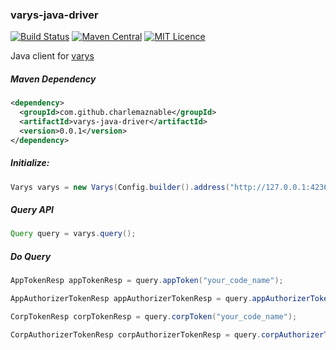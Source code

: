### varys-java-driver

[![Build Status](https://travis-ci.org/CharLemAznable/varys-java-driver.svg?branch=master)](https://travis-ci.org/CharLemAznable/varys-java-driver)
[![Maven Central](https://maven-badges.herokuapp.com/maven-central/com.github.charlemaznable/varys-java-driver/badge.svg)](https://maven-badges.herokuapp.com/maven-central/com.github.charlemaznable/varys-java-driver/)
[![MIT Licence](https://badges.frapsoft.com/os/mit/mit.svg?v=103)](https://opensource.org/licenses/mit-license.php)

Java client for [varys](https://github.com/CharLemAznable/varys)

##### Maven Dependency

```xml
<dependency>
  <groupId>com.github.charlemaznable</groupId>
  <artifactId>varys-java-driver</artifactId>
  <version>0.0.1</version>
</dependency>
```

##### Initialize:

```java
Varys varys = new Varys(Config.builder().address("http://127.0.0.1:4236/varys").build());
```

##### Query API

```java
Query query = varys.query();
```

##### Do Query

```java
AppTokenResp appTokenResp = query.appToken("your_code_name");
```

```java
AppAuthorizerTokenResp appAuthorizerTokenResp = query.appAuthorizerToken("your_code_name", "authorizerAppId");
```

```java
CorpTokenResp corpTokenResp = query.corpToken("your_code_name");
```

```java
CorpAuthorizerTokenResp corpAuthorizerTokenResp = query.corpAuthorizerToken("your_code_name", "corpId");
```
